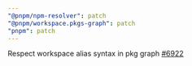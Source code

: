 ```yaml
---
"@pnpm/npm-resolver": patch
"@pnpm/workspace.pkgs-graph": patch
"pnpm": patch
---
```


Respect workspace alias syntax in pkg graph [#6922](https://github.com/pnpm/pnpm/issues/6922)

